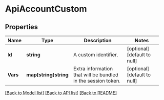 # ApiAccountCustom

## Properties
Name | Type | Description | Notes
------------ | ------------- | ------------- | -------------
**Id** | **string** | A custom identifier. | [optional] [default to null]
**Vars** | **map[string]string** | Extra information that will be bundled in the session token. | [optional] [default to null]

[[Back to Model list]](../README.md#documentation-for-models) [[Back to API list]](../README.md#documentation-for-api-endpoints) [[Back to README]](../README.md)


